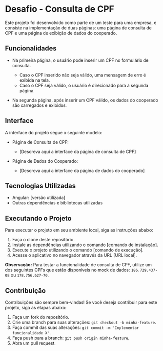 # Desafio - Consulta de CPF

Este projeto foi desenvolvido como parte de um teste para uma empresa, e consiste na implementação de duas páginas: uma página de consulta de CPF e uma página de exibição de dados do cooperado.

## Funcionalidades

- Na primeira página, o usuário pode inserir um CPF no formulário de consulta.
  - Caso o CPF inserido não seja válido, uma mensagem de erro é exibida na tela.
  - Caso o CPF seja válido, o usuário é direcionado para a segunda página.
  
- Na segunda página, após inserir um CPF válido, os dados do cooperado são carregados e exibidos.

## Interface

A interface do projeto segue o seguinte modelo:

- Página de Consulta de CPF:
  - [Descreva aqui a interface da página de consulta de CPF]

- Página de Dados do Cooperado:
  - [Descreva aqui a interface da página de dados do cooperado]

## Tecnologias Utilizadas

- Angular: [versão utilizada]
- Outras dependências e bibliotecas utilizadas

## Executando o Projeto

Para executar o projeto em seu ambiente local, siga as instruções abaixo:

1. Faça o clone deste repositório.
2. Instale as dependências utilizando o comando [comando de instalação].
3. Execute o projeto utilizando o comando [comando de execução].
4. Acesse o aplicativo no navegador através da URL [URL local].

**Observação:** Para testar a funcionalidade de consulta de CPF, utilize um dos seguintes CPFs que estão disponíveis no mock de dados: `186.729.437-08` ou `178.756.627-70`.

## Contribuição

Contribuições são sempre bem-vindas! Se você deseja contribuir para este projeto, siga as etapas abaixo:

1. Faça um fork do repositório.
2. Crie uma branch para suas alterações: `git checkout -b minha-feature`.
3. Faça commit das suas alterações: `git commit -m 'Implementar funcionalidade X'`.
4. Faça push para a branch: `git push origin minha-feature`.
5. Abra um pull request.